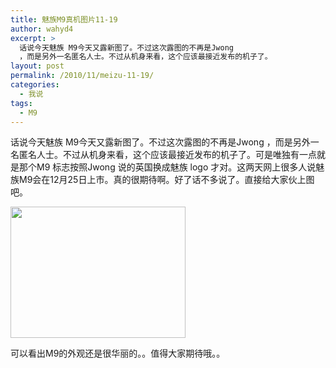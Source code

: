 ```yaml
---
title: 魅族M9真机图片11-19
author: wahyd4
excerpt: >
  话说今天魅族 M9今天又露新图了。不过这次露图的不再是Jwong
  ，而是另外一名匿名人士。不过从机身来看，这个应该最接近发布的机子了。
layout: post
permalink: /2010/11/meizu-11-19/
categories:
  - 我说
tags:
  - M9
---
```

话说今天魅族 M9今天又露新图了。不过这次露图的不再是Jwong ，而是另外一名匿名人士。不过从机身来看，这个应该最接近发布的机子了。可是唯独有一点就是那个M9 标志按照Jwong 说的英国换成魅族 logo 才对。这两天网上很多人说魅族M9会在12月25日上市。真的很期待啊。好了话不多说了。直接给大家伙上图吧。

[<img class="size-full wp-image-2011 aligncenter" title="ceJnKbnU8GiY" src="/images/2010/11/ceJnKbnU8GiY.jpg" alt="" width="280" height="210" />][1]

可以看出M9的外观还是很华丽的。。值得大家期待哦。。

 [1]: /images/2010/11/ceJnKbnU8GiY.jpg